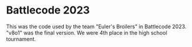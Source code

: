 # Battlecode 2023
This was the code used by the team "Euler's Broilers" in Battlecode 2023. "v8o1" was the final version. We were 4th place in the high school tournament.
